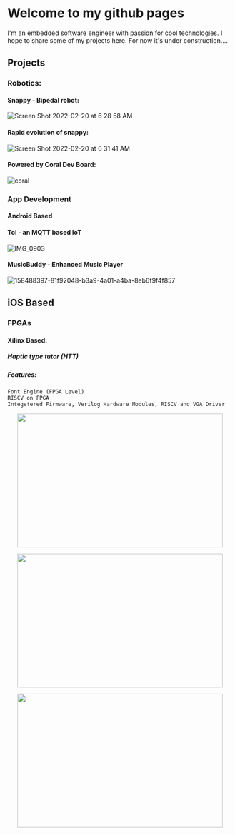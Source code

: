 # Welcome to my github pages

I'm an embedded software engineer with passion for cool technologies. 
I hope to share some of my projects here. For now it's under construction.... 

## Projects
### Robotics:
#### Snappy - Bipedal robot:

![Screen Shot 2022-02-20 at 6 28 58 AM](https://user-images.githubusercontent.com/61064338/154847613-a3018e6b-a6ca-4055-bfcb-b52ed6d7937a.png)


#### Rapid evolution of snappy: 
![Screen Shot 2022-02-20 at 6 31 41 AM](https://user-images.githubusercontent.com/61064338/154847704-e04aa51b-bde9-4511-9b5b-3db01dba7326.png)


#### Powered by Coral Dev Board: 
![coral](https://user-images.githubusercontent.com/61064338/154891138-39fd60a7-b3f1-4150-afba-26f1a7002c27.jpg)



### App Development

#### Android Based
#### Toi - an MQTT based IoT 
![IMG_0903](https://user-images.githubusercontent.com/61064338/155912089-b34545bd-55f6-4f46-b535-0fb172a299d5.jpg)


#### MusicBuddy - Enhanced Music Player



![158488397-81f92048-b3a9-4a01-a4ba-8eb6f9f4f857](https://user-images.githubusercontent.com/61064338/162128036-31aeec88-cbfb-4804-9996-52be4f9d350c.jpg)



## iOS Based


### FPGAs

#### Xilinx Based: 
##### Haptic type tutor (HTT)


##### Features: 
    Font Engine (FPGA Level)
    RISCV on FPGA
    Integetered Firmware, Verilog Hardware Modules, RISCV and VGA Driver
    
<p align="center">
<img width="460" height="300" src="https://user-images.githubusercontent.com/61064338/143980873-1fd7b799-cb7f-47d3-bde5-b65fba3bf000.png">	
</p>
<p align="center">
<img width="460" height="300" src="https://user-images.githubusercontent.com/61064338/143856708-8104807f-b409-41b8-b538-21fb8381f991.gif">	
</p>
<p align="center">
<img width="460" height="300" src="https://user-images.githubusercontent.com/61064338/142844462-5249e899-db6a-479e-901c-fc72719df6c7.gif">	
</p>



